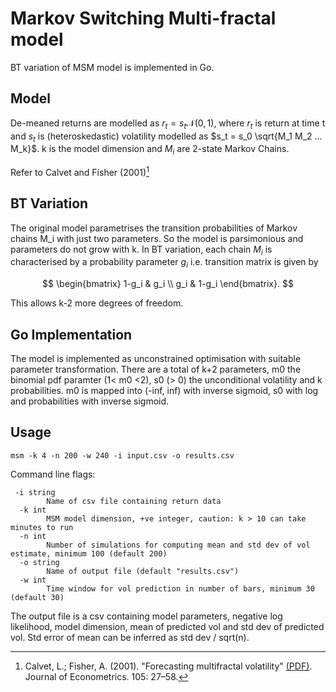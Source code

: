 # Markov Switching Multi-fractal model
BT variation of MSM model is implemented in Go.

## Model
De-meaned returns are modelled as $r_t = s_t \mathcal{N}(0, 1)$, where $r_t$ is return at time t and $s_t$ is (heteroskedastic) volatility modelled as $s_t = s_0 \sqrt{M_1 M_2 ... M_k}$. k is the model dimension and $M_i$ are 2-state Markov Chains.

Refer to Calvet and Fisher (2001)[^1]

[^1]: Calvet, L.; Fisher, A. (2001). "Forecasting multifractal volatility" [(PDF)](https://archive.nyu.edu/bitstream/2451/26894/2/wpa99017.pdf). Journal of Econometrics. 105: 27–58.

## BT Variation
The original model parametrises the transition probabilities of Markov chains M_i with just two parameters. So the model is parsimonious and parameters do not grow with k. In BT variation, each chain $M_i$ is characterised by a probability parameter $g_i$ i.e. transition matrix is given by

$$
\begin{bmatrix}
1-g_i & g_i \\
g_i & 1-g_i
\end{bmatrix}.
$$

This allows k-2 more degrees of freedom.

## Go Implementation
The model is implemented as unconstrained optimisation with suitable parameter transformation. There are a total of k+2 parameters, m0 the binomial pdf paramter (1< m0 <2), s0 (> 0) the unconditional volatility and k probabilities. m0 is mapped into (-inf, inf) with inverse sigmoid, s0 with log and probabilities with inverse sigmoid.

## Usage
```
msm -k 4 -n 200 -w 240 -i input.csv -o results.csv
```

Command line flags:

```
 -i string
    	Name of csv file containing return data
  -k int
    	MSM model dimension, +ve integer, caution: k > 10 can take minutes to run
  -n int
    	Number of simulations for computing mean and std dev of vol estimate, minimum 100 (default 200)
  -o string
    	Name of output file (default "results.csv")
  -w int
    	Time window for vol prediction in number of bars, minimum 30 (default 30)
```

The output file is a csv containing model parameters, negative log likelihood, model dimension, mean of predicted vol and std dev of predicted vol. Std error of mean can be inferred as std dev / sqrt(n).
